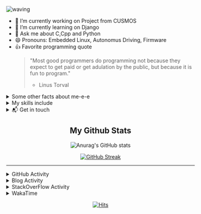 ![waving](https://capsule-render.vercel.app/api?type=waving&height=200&text=Hi!%20I'm%20Jihun.&fontAlign=70&fontAlignY=40&color=gradient)

- 🔭 I’m currently working on Project from CUSMOS
- 🌱 I’m currently learning on Django
- 💬 Ask me about C,Cpp and Python
- 😄 Pronouns: Embedded Linux, Autonomus Driving, Firmware
- 👍 Favorite programming quote
  > "Most good programmers do programming not because they expect to get paid or get adulation by the public, but because it is fun to program."
  > - Linus Torval

<details>
  <summary>Some other facts about me-e-e</summary>
  <br>
  <div align=center>

  ## Github Profile Trophy
  [![trophy](https://github-profile-trophy.vercel.app/?username=JihunDev&theme=onedark&row=2&column=4&margin-w=10&margin-h=10)](https://github.com/ryo-ma/github-profile-trophy)
  
  ## StackOverFlow
  [![Jihun StackOverflow](https://github-readme-stackoverflow.vercel.app/?userID=5311181&theme=dark)](https://stackoverflow.com/users/5311181/jihun-kim)

  ## Codewars
  ![Codewars Rank](https://www.codewars.com/users/JihunDev/badges/large)
  
  ## Codersrank.io
  <a href="https://profile.codersrank.io/user/jihundev">
    <img width="494px" src="https://cr-ss-service.azurewebsites.net/api/ScreenShot?widget=summary&username=jihundev&layout=horizontal&badges=3&show-avatar=true&min-width=494px&branding=false&style=--bg-color:%23fff;--border:1px%20solid%23e4e2e2;--border-radius:4px;--header-padding:20px;--header-bg-color:%232f80ed;--name-font-size:18px;--name-font-weight:bold;--rank-font-size:14px;--preloader-color:%232f80ed;--badges-padding:20px;--badge-box-shadow:none;--badge-border:1px%20solid%23e4e2e2;--badge-rank-font-size:12px;--badge-location-font-size:12px;--badge-padding:10px;--badge-margin:10px;--badge-icon-size:16px;--badge-technology-font-size:14px;--badge-technology-font-weight:normal)" />
  </a>

  </div>
</details>

<details>
  <summary>My skills include</summary>
  <br>
  <div align=center>
  
  ## Most Used Language
  ![Top Langs](https://github-readme-stats.vercel.app/api/top-langs/?username=JihunDev&layout=compact)
  
  ## My Skills
  
  ### Language
  <img src="https://raw.githubusercontent.com/devicons/devicon/master/icons/embeddedc/embeddedc-original-wordmark.svg" alt="embeddedc" width="40" height="40" />
  <img src="https://raw.githubusercontent.com/devicons/devicon/master/icons/c/c-original.svg" alt="c" width="40" height="40" />
  <img src="https://raw.githubusercontent.com/devicons/devicon/master/icons/cplusplus/cplusplus-original.svg" alt="cplusplus" width="40" height="40" />
  <img src="https://raw.githubusercontent.com/devicons/devicon/master/icons/java/java-original.svg" alt="java" width="40" height="40" />
  <img src="https://raw.githubusercontent.com/devicons/devicon/master/icons/python/python-original.svg" alt="python" width="40" height="40" />
  <img src="https://raw.githubusercontent.com/devicons/devicon/master/icons/swift/swift-original.svg" alt="swift" width="40" height="40" />
  <img src="https://raw.githubusercontent.com/devicons/devicon/master/icons/android/android-original.svg" alt="android" width="40" height="40" />
  <img src="https://raw.githubusercontent.com/devicons/devicon/master/icons/html5/html5-original.svg" alt="html5" width="40" height="40" />
  <img src="https://raw.githubusercontent.com/devicons/devicon/master/icons/css3/css3-original.svg" alt="css3" width="40" height="40" />
  <img src="https://raw.githubusercontent.com/devicons/devicon/master/icons/javascript/javascript-original.svg" alt="javascript" width="40" height="40" />
  <img src="https://raw.githubusercontent.com/devicons/devicon/master/icons/graphql/graphql-plain.svg" alt="graphql" width="40" height="40" />
  <img src="https://raw.githubusercontent.com/devicons/devicon/master/icons/markdown/markdown-original.svg" alt="markdown" width="40" height="40" />

  ### Framework & Library
  <img src="https://raw.githubusercontent.com/devicons/devicon/master/icons/flask/flask-original.svg" alt="flask" width="40" height="40" />
  <img src="https://raw.githubusercontent.com/devicons/devicon/master/icons/django/django-original.svg" alt="django" width="40" height="40" />
  <img src="https://raw.githubusercontent.com/devicons/devicon/master/icons/jquery/jquery-original.svg" alt="jquery" width="40" height="40" />
  <img src="https://raw.githubusercontent.com/devicons/devicon/master/icons/tailwindcss/tailwindcss-plain.svg" alt="tailwindcss" width="40" height="40" />
  <img src="https://raw.githubusercontent.com/devicons/devicon/master/icons/tensorflow/tensorflow-original.svg" alt="tensorflow" width="40" height="40" />
  <img src="https://raw.githubusercontent.com/devicons/devicon/master/icons/electron/electron-original.svg" alt="electron" width="40" height="40" />
  <img src="https://raw.githubusercontent.com/devicons/devicon/master/icons/numpy/numpy-original.svg" alt="numpy" width="40" height="40" />

  ### Databases
  <img src="https://raw.githubusercontent.com/devicons/devicon/master/icons/mysql/mysql-original.svg" alt="mysql" width="40" height="40" />
  <img src="https://raw.githubusercontent.com/get-icon/geticon/master/icons/mariadb.svg" alt="mariadb" width="40" height="40" />
  <img src="https://raw.githubusercontent.com/devicons/devicon/master/icons/postgresql/postgresql-original.svg" alt="postgresql" width="40" height="40" />
  <img src="https://raw.githubusercontent.com/devicons/devicon/master/icons/oracle/oracle-original.svg" alt="oracle" width="40" height="40" />

  ### Cloud Servers
  <img src="https://raw.githubusercontent.com/devicons/devicon/master/icons/googlecloud/googlecloud-original.svg" alt="googlecloudservices" width="40" height="40" />
  <img src="https://raw.githubusercontent.com/get-icon/geticon/master/icons/aws.svg" alt="aws" width="40" height="40" />
  <img src="https://raw.githubusercontent.com/devicons/devicon/master/icons/heroku/heroku-original.svg" alt="heroku" width="40" height="40" />

  ### OS
  <img src="https://raw.githubusercontent.com/devicons/devicon/master/icons/apple/apple-original.svg" alt="apple" width="40" height="40" />
  <img src="https://raw.githubusercontent.com/devicons/devicon/master/icons/ubuntu/ubuntu-plain.svg" alt="ubuntu" width="40" height="40" />

  ### IDE & Tools
  <img src="https://raw.githubusercontent.com/devicons/devicon/master/icons/vim/vim-original.svg" alt="vim" width="40" height="40" />
  <img src="https://raw.githubusercontent.com/devicons/devicon/master/icons/vscode/vscode-original.svg" alt="vscode" width="40" height="40" />
  <img src="https://raw.githubusercontent.com/devicons/devicon/master/icons/visualstudio/visualstudio-plain.svg" alt="visualstudio" width="40" height="40" />
  <img src="https://raw.githubusercontent.com/devicons/devicon/master/icons/jupyter/jupyter-original.svg" alt="jupyter" width="40" height="40" />
  <img src="https://raw.githubusercontent.com/devicons/devicon/master/icons/matlab/matlab-original.svg" alt="matlab" width="40" height="40" />
  <img src="https://raw.githubusercontent.com/devicons/devicon/master/icons/labview/labview-original-wordmark.svg" alt="labview" width="40" height="40" />
  <img src="https://raw.githubusercontent.com/devicons/devicon/master/icons/git/git-original.svg" alt="git" width="40" height="40" />
  <img src="https://raw.githubusercontent.com/devicons/devicon/master/icons/docker/docker-original.svg" alt="docker" width="40" height="40" />

  ### Business tools
  <img src="https://raw.githubusercontent.com/devicons/devicon/master/icons/google/google-original.svg" alt="google" width="40" height="40" />
  <img src="https://raw.githubusercontent.com/devicons/devicon/master/icons/github/github-original.svg" alt="github" width="40" height="40" />
  <img src="https://raw.githubusercontent.com/devicons/devicon/master/icons/gitlab/gitlab-original.svg" alt="gitlab" width="40" height="40" />
  <img src="https://raw.githubusercontent.com/get-icon/geticon/master/icons/atlassian.svg" alt="atlassian" width="40" height="40" />  
  <img src="https://raw.githubusercontent.com/devicons/devicon/master/icons/jira/jira-original.svg" alt="jira" width="40" height="40" />
  <img src="https://raw.githubusercontent.com/devicons/devicon/master/icons/figma/figma-original.svg" alt="figma" width="40" height="40" />
  <img src="https://raw.githubusercontent.com/devicons/devicon/master/icons/slack/slack-original.svg" alt="slack" width="40" height="40" />
  </div>
</details>

<details>
  <summary>📬 Get in touch</summary>
  <br>
    <div align="center">
  
  [![Tech Blog Badge](http://img.shields.io/badge/-Tech%20blog-black?style=flat-square&logo=github&link=https://jihundev.github.io/)](https://jihundev.github.io/)
  [![Stack Over Flow Badge](http://img.shields.io/badge/-StackOverFlow-FE7A16?style=flat-square&logo=stackoverflow&logoColor=white&link=https://stackoverflow.com/users/5311181/jihun-kim?tab=profile)](https://stackoverflow.com/users/5311181/jihun-kim?tab=profile)
  [![Linkedin Badge](https://img.shields.io/badge/-LinkedIn-blue?style=flat-square&logo=Linkedin&logoColor=white&link=https://www.linkedin.com/in/jihun-kim/)](https://www.linkedin.com/in/jihun-kim/) 
  
  </div>
</details>

<h2 align="center">My Github Stats</h2>
  <div align=center>

  ![Anurag's GitHub stats](https://github-readme-stats.vercel.app/api?username=JihunDev&theme=dark&show_icons=true)
  
  [![GitHub Streak](https://github-readme-streak-stats.herokuapp.com?user=JihunDev&theme=dark&hide_border=true)](https://git.io/streak-stats)

  </div>

---

<details>
  <summary>GitHub Activity</summary>
  <br>

<!--RECENT_ACTIVITY:start-->
1. ⭐ Starred [MonitorControl/MonitorControl](https://github.com/MonitorControl/MonitorControl)
2. ⭐ Starred [jyguyomarch/awesome-productivity](https://github.com/jyguyomarch/awesome-productivity)
3. 
4. 
5. 
6. 
7. 
8. 
9. 
10. 
<!--RECENT_ACTIVITY:end-->

<!--RECENT_ACTIVITY:last_update-->
Last Updated: Thursday, September 16th, 2021, 6:37:16 PM
<!--RECENT_ACTIVITY:last_update_end-->
  
</details>
  
<details>
  <summary>Blog Activity</summary>
  <br>

<!-- BLOG-POST-LIST:START -->
- [ROS Mater, Slave Setting](https://jihundev.github.io/posts/ROS_mater_lsave_setting/)
- [자주 쓰는 Git Command](https://jihundev.github.io/posts/Frequently_used_git_command/)
- [Vim 명령어](https://jihundev.github.io/posts/Command-Vim/)
- [Binary, Grayscale, Color](https://jihundev.github.io/posts/Reference-Binary_Grayscale_Color/)
<!-- BLOG-POST-LIST:END -->

</details>

<details>
  <summary>StackOverFlow Activity</summary>
  <br>
 
<!-- STACKOVERFLOW:START -->
- [Comment by Jihun Kim on Car speed measurement using 3-axis accelerometer](https://stackoverflow.com/questions/59171821/car-speed-measurement-using-3-axis-accelerometer/59843250#59843250)
- [Answer by Jihun Kim for dspic33ev Doesn't work after changing pin number](https://stackoverflow.com/questions/59421621/dspic33ev-doesnt-work-after-changing-pin-number/59448909#59448909)
- [dspic33ev Doesn't work after changing pin number](https://stackoverflow.com/questions/59421621/dspic33ev-doesnt-work-after-changing-pin-number)
- [Car speed measurement using 3-axis accelerometer](https://stackoverflow.com/questions/59171821/car-speed-measurement-using-3-axis-accelerometer)
<!-- STACKOVERFLOW:END -->
    
</details>

<details>
  <summary>WakaTime</summary>
  <br>
 
<!--START_SECTION:waka-->
**🐱 My Github Data** 

> 🏆 1,132 Contributions in the Year 2021
 > 
> 📦 1.2 MB Used in Github's Storage 
 > 
> 💼 Opted to Hire
 > 
> 📜 41 Public Repositories 
 > 
> 🔑 22 Private Repositories  
 > 
**I'm an Early 🐤** 

```text
🌞 Morning    53 commits     ███░░░░░░░░░░░░░░░░░░░░░░   12.1% 
🌆 Daytime    197 commits    ███████████░░░░░░░░░░░░░░   44.98% 
🌃 Evening    136 commits    ███████░░░░░░░░░░░░░░░░░░   31.05% 
🌙 Night      52 commits     ███░░░░░░░░░░░░░░░░░░░░░░   11.87%

```
📅 **I'm Most Productive on Friday** 

```text
Monday       53 commits     ███░░░░░░░░░░░░░░░░░░░░░░   12.1% 
Tuesday      76 commits     ████░░░░░░░░░░░░░░░░░░░░░   17.35% 
Wednesday    45 commits     ██░░░░░░░░░░░░░░░░░░░░░░░   10.27% 
Thursday     69 commits     ████░░░░░░░░░░░░░░░░░░░░░   15.75% 
Friday       80 commits     ████░░░░░░░░░░░░░░░░░░░░░   18.26% 
Saturday     67 commits     ███░░░░░░░░░░░░░░░░░░░░░░   15.3% 
Sunday       48 commits     ██░░░░░░░░░░░░░░░░░░░░░░░   10.96%

```


📊 **This Week I Spent My Time On** 

```text
⌚︎ Time Zone: Asia/Seoul

💬 Programming Languages: 
Python                   9 hrs 11 mins       █████████████░░░░░░░░░░░░   54.92% 
HTML                     7 hrs 31 mins       ███████████░░░░░░░░░░░░░░   44.91% 
JavaScript               1 min               ░░░░░░░░░░░░░░░░░░░░░░░░░   0.15% 
Other                    0 secs              ░░░░░░░░░░░░░░░░░░░░░░░░░   0.01%

🔥 Editors: 
VS Code                  16 hrs 44 mins      █████████████████████████   100.0%

🐱‍💻 Projects: 
cusMe_web                16 hrs 41 mins      █████████████████████████   99.68% 
instagram                2 mins              ░░░░░░░░░░░░░░░░░░░░░░░░░   0.29% 
Unknown Project          0 secs              ░░░░░░░░░░░░░░░░░░░░░░░░░   0.03%

💻 Operating System: 
Mac                      16 hrs 44 mins      █████████████████████████   100.0%

```

**I Mostly Code in C** 

```text
C                        12 repos            ██████░░░░░░░░░░░░░░░░░░░   23.53% 
Java                     10 repos            █████░░░░░░░░░░░░░░░░░░░░   19.61% 
C++                      7 repos             ███░░░░░░░░░░░░░░░░░░░░░░   13.73% 
Python                   7 repos             ███░░░░░░░░░░░░░░░░░░░░░░   13.73% 
JavaScript               5 repos             ██░░░░░░░░░░░░░░░░░░░░░░░   9.8%

```



 Last Updated on 16/09/2021
<!--END_SECTION:waka-->
    
</details>

<div align="center">  
  
  [![Hits](https://hits.seeyoufarm.com/api/count/incr/badge.svg?url=https%3A%2F%2Fgithub.com%2FJihunDev)](https://hits.seeyoufarm.com)

</div>
